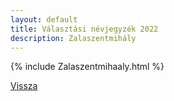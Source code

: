 ```yaml
---
layout: default
title: Választási névjegyzék 2022
description: Zalaszentmihály
---
```


{% include Zalaszentmihaaly.html %}

[Vissza](./)